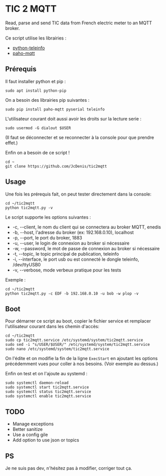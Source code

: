 # TIC 2 MQTT
Read, parse and send TIC data from French electric meter to an MQTT broker.

Ce script utilise les librairies :

* [python-teleinfo](https://github.com/demikl/python-teleinfo)
* [paho-mqtt](https://github.com/eclipse/paho.mqtt.python)

## Prérequis

Il faut installer python et pip :

```
sudo apt install python-pip

```

On a besoin des librairies pip suivantes :

```
sudo pip install paho-mqtt pyserial teleinfo
```

L'utilisateur courant doit aussi avoir les droits sur la lecture serie :

```
sudo usermod -G dialout $USER
```

(Il faut se déconnecter et se reconnecter à la console pour que prendre effet.)

Enfin on a besoin de ce script !

```
cd ~
git clone https://github.com/JcDenis/tic2mqtt
```

## Usage

Une fois les prérequis fait, on peut tester directement dans la console:

```
cd ~/tic2mqtt
python tic2mqtt.py -v
```

Le script supporte les options suivantes :

* -c, --client, le nom du client qui se connectera au broker MQTT, enedis
* -b, --host, l'adresse du broker (ex: 192.168.0.10), localhost
* -p, --port, le port du broker, 1883
* -u, --user, le login de connexion au broker si nécessaire
* -w, --password, le mot de passe de connexion au broker si nécessaire
* -t, --topic, le topic principal de publication, teleinfo
* -i, --interface, le port usb ou est connecté le dongle teleinfo, /dev/ttyUSB0
* -v, --verbose, mode verbeux pratique pour les tests

Exemple :

```
cd ~/tic2mqtt
python tic2mqtt.py -c EDF -b 192.168.0.10 -u bob -w plop -v
```

## Boot

Pour démarrer ce script au boot, copier le fichier service et remplacer 
l'utilisateur courant dans les chemin d'accès:

```
cd ~/tic2mqtt
sudo cp tic2mqtt.service /etc/systemd/system/tic2mqtt.service
sudo sed -i "s/USER/$USER/" /etc/systemd/system/tic2mqtt.service
sudo nano /etc/systemd/system/tic2mqtt.service
```

On l'édite et on modifie la fin de la ligne `ExecStart` en ajoutant 
les options précédemment vues pour coller à nos besoins.
(Voir exemple au dessus.)

Enfin on test et on l'ajoute au systemd :

```
sudo systemctl daemon-reload
sudo systemctl start tic2mqtt.service
sudo systemctl status tic2mqtt.service
sudo systemctl enable tic2mqtt.service
```

## TODO

* Manage exceptions
* Better sanitize
* Use a config gile
* Add option to use json or topics

## PS

Je ne suis pas dev, n'hésitez pas à modifier, corriger tout ça.